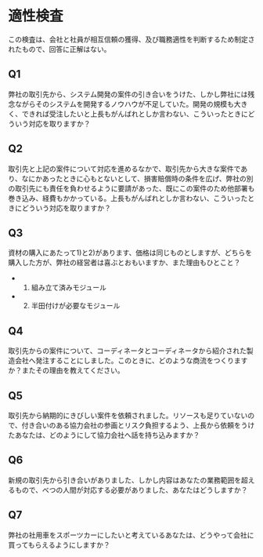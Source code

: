 # 適性検査

この検査は、会社と社員が相互信頼の獲得、及び職務適性を判断するため制定されたもので、回答に正解はない。


## Q1
弊社の取引先から、システム開発の案件の引き合いをうけた、しかし弊社には残念ながらそのシステムを開発するノウハウが不足していた。開発の規模も大きく、できれば受注したいと上長もがんばれとしか言わない、こういったときにどういう対応を取りますか？


## Q2
取引先と上記の案件について対応を進めるなかで、取引先から大きな案件であり、なにかあったときに心もとないとして、損害賠償時の条件を広げ、弊社の別の取引先にも責任を負わせるように要請があった、既にこの案件のため他部署も巻き込み、経費もかかっている。上長もがんばれとしか言わない、こういったときにどういう対応を取りますか？


## Q3
資材の購入にあたって1)と2)があります、価格は同じものとしますが、どちらを購入した方が、弊社の経営者は喜ぶとおもいますか、また理由もひとこと？
* 1) 組み立て済みモジュール
* 2) 半田付けが必要なモジュール


## Q4
取引先からの案件について、コーディネータとコーディネータから紹介された製造会社へ発注することにしました。このときに、どのような商流をつくりますか？またその理由を教えてください。


## Q5
取引先から納期的にきびしい案件を依頼されました。リソースも足りていないので、付き合いのある協力会社の参画とリスク負担するよう、上長から依頼をうけたあなたは、どのようにして協力会社へ話を持ち込みますか？


## Q6
新規の取引先から引き合いがありました、しかし内容はあなたの業務範囲を超えるもので、べつの人間が対応する必要がありました、あなたはどうしますか？


## Q7
弊社の社用車をスポーツカーにしたいと考えているあなたは、どうやって会社に買ってもらえるようにしますか？

